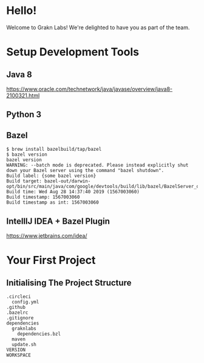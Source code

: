 # Hello!

Welcome to Grakn Labs! We're delighted to have you as part of the team.

# Setup Development Tools

## Java 8
https://www.oracle.com/technetwork/java/javase/overview/java8-2100321.html

## Python 3

## Bazel

```
$ brew install bazelbuild/tap/bazel
$ bazel version
bazel version
WARNING: --batch mode is deprecated. Please instead explicitly shut down your Bazel server using the command "bazel shutdown".
Build label: {some bazel version}
Build target: bazel-out/darwin-opt/bin/src/main/java/com/google/devtools/build/lib/bazel/BazelServer_deploy.jar
Build time: Wed Aug 28 14:37:40 2019 (1567003060)
Build timestamp: 1567003060
Build timestamp as int: 1567003060
```
## IntellIJ IDEA + Bazel Plugin

https://www.jetbrains.com/idea/

# Your First Project

## Initialising The Project Structure

```
.circleci
  config.yml
.github
.bazelrc
.gitignore
dependencies
  graknlabs
    dependencies.bzl
  maven
  update.sh
VERSION
WORKSPACE
```